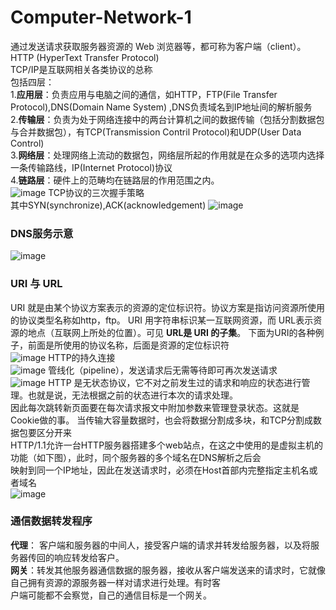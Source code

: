 # Computer-Network-1
通过发送请求获取服务器资源的 Web 浏览器等，都可称为客户端（client）。  
HTTP (HyperText Transfer Protocol)  
TCP/IP是互联网相关各类协议的总称  
包括四层：  
1.__应用层__：负责应用与电脑之间的通信，如HTTP，FTP(File Transfer Protocol),DNS(Domain Name System) ,DNS负责域名到IP地址间的解析服务   
2.__传输层__：负责为处于网络连接中的两台计算机之间的数据传输（包括分割数据包与合并数据包），有TCP(Transmission Contril Protocol)和UDP(User Data Control)  
3.__网络层__：处理网络上流动的数据包，网络层所起的作用就是在众多的选项内选择一条传输路线，IP(Internet Protocol)协议  
4.__链路层__：硬件上的范畴均在链路层的作用范围之内。  
![image](https://user-images.githubusercontent.com/83968454/203115774-e0858077-5424-4dd7-a3a5-f940ce49253c.png)
TCP协议的三次握手策略  
其中SYN(synchronize),ACK(acknowledgement)
![image](https://user-images.githubusercontent.com/83968454/203118058-c49b744e-3ed6-4ddf-8738-d566c4598ba7.png)  
### DNS服务示意  
![image](https://user-images.githubusercontent.com/83968454/203118677-d501a93d-b6c6-45ed-aa12-7f88409ca998.png)
### URI 与 URL
URI 就是由某个协议方案表示的资源的定位标识符。协议方案是指访问资源所使用的协议类型名称如http，ftp。
URI 用字符串标识某一互联网资源，而 URL表示资源的地点（互联网上所处的位置）。可见 **URL是 URI 的子集**。
下面为URI的各种例子，前面是所使用的协议名称，后面是资源的定位标识符  
![image](https://user-images.githubusercontent.com/83968454/203120425-041f4013-5a61-4046-b709-3f2ec624b290.png)
HTTP的持久连接  
![image](https://user-images.githubusercontent.com/83968454/203127328-2802454a-baad-416e-be48-c97c681d7bee.png)
管线化（pipeline），发送请求后无需等待即可再次发送请求  
![image](https://user-images.githubusercontent.com/83968454/203127660-5ba8ef4c-2a16-4380-9f80-bc7291921b6e.png)
HTTP 是无状态协议，它不对之前发生过的请求和响应的状态进行管理。也就是说，无法根据之前的状态进行本次的请求处理。  
因此每次跳转新页面要在每次请求报文中附加参数来管理登录状态。这就是Cookie做的事。
当传输大容量数据时，也会将数据分割成多块，和TCP分割成数据包要区分开来  
HTTP/1.1允许一台HTTP服务器搭建多个web站点，在这之中使用的是虚拟主机的功能（如下图），此时，同个服务器的多个域名在DNS解析之后会  
映射到同一个IP地址，因此在发送请求时，必须在Host首部内完整指定主机名或者域名  
![image](https://user-images.githubusercontent.com/83968454/203134846-0230d553-2ddf-467e-82ff-84e6b82068e6.png)  
### 通信数据转发程序
__代理__： 客户端和服务器的中间人，接受客户端的请求并转发给服务器，以及将服务器传回的响应转发给客户。  
__网关__：转发其他服务器通信数据的服务器，接收从客户端发送来的请求时，它就像自己拥有资源的源服务器一样对请求进行处理。有时客  
户端可能都不会察觉，自己的通信目标是一个网关。  


